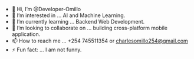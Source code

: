   - 👋 Hi, I’m @Developer-Omillo
- 👀 I’m interested in ...  AI and Machine Learning.
- 🌱 I’m currently learning ... Backend Web Development.
- 💞️ I’m looking to collaborate on ... building cross-platform mobile application.
- 📫 How to reach me ... +254 745511354 or charlesomillo254@gmail.com
- ⚡ Fun fact: ... I am not funny.

<!---
Charles-Pager/Charles-Pager is a ✨ special ✨ repository because its `README.md` (this file) appears on your GitHub profile.
You can click the Preview link to take a look at your changes.
--->
